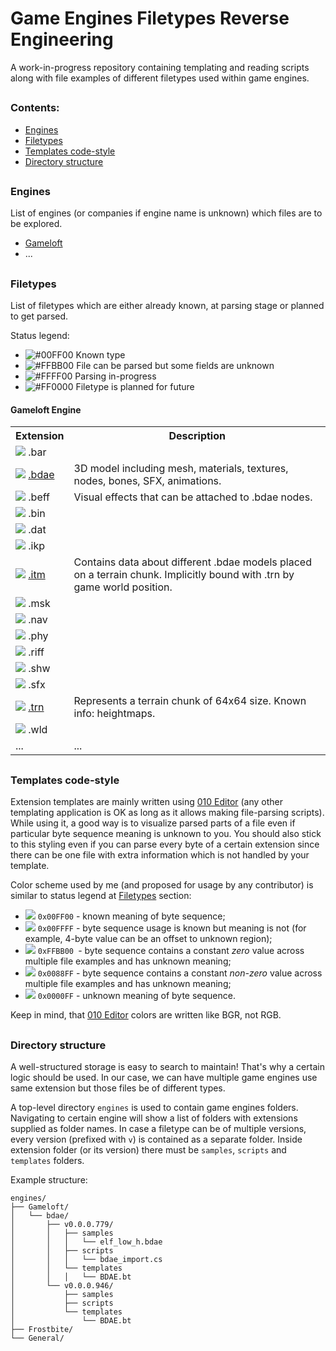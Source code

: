 # Game Engines Filetypes Reverse Engineering

A work-in-progress repository containing templating and reading scripts along with file examples of different filetypes used within game engines.

##

### Contents:

* [Engines](#engines)
* [Filetypes](#filetypes)
* [Templates code-style](#templates-code-style)
* [Directory structure](#directory-structure)

##

### Engines

List of engines (or companies if engine name is unknown) which files are to be explored.

* [Gameloft](#gameloft-engine)
* ...

##

### Filetypes

List of filetypes which are either already known, at parsing stage or planned to get parsed.

Status legend:

* ![#00FF00](https://placehold.it/15/00FF00/?text=+) Known type
* ![#FFBB00](https://placehold.it/15/FFBB00/?text=+) File can be parsed but some fields are unknown
* ![#FFFF00](https://placehold.it/15/FFFF00/?text=+) Parsing in-progress
* ![#FF0000](https://placehold.it/15/FF0000/?text=+) Filetype is planned for future

#### Gameloft Engine

<table>
  <tr>
    <th>Extension</th>
    <th>Description</th>
  </tr>
  <tr>
    <td><img src="https://placehold.it/15/FF0000/?text=+" /> .bar</td>
    <td></td>
  </tr>
  <tr>
  <td><img src="https://placehold.it/15/FFFF00/?text=+" /> <span class=""> <a href="engines/Gameloft/bdae/">.bdae</a></span></td>
  <td>3D model including mesh, materials, textures, nodes, bones, SFX, animations.<br></td>
  </tr>
  <tr>
    <td><img src="https://placehold.it/15/FF0000/?text=+" /> .beff</td>
    <td>Visual effects that can be attached to .bdae nodes.</td>
  </tr>
  <tr>
    <td><img src="https://placehold.it/15/FF0000/?text=+" /> .bin</td>
    <td></td>
  </tr>
  <tr>
    <td><img src="https://placehold.it/15/FF0000/?text=+" /> .dat</td>
    <td></td>
  </tr>
  <tr>
    <td><img src="https://placehold.it/15/FF0000/?text=+" /> .ikp</td>
    <td></td>
  </tr>
  <tr>
  <td><img src="https://placehold.it/15/FFBB00/?text=+" /> <a href="engines/Gameloft/itm/">.itm</a></td>
    <td>Contains data about different .bdae models placed on a terrain chunk. Implicitly bound with .trn by game world position.</td>
  </tr>
  <tr>
    <td><img src="https://placehold.it/15/FF0000/?text=+" /> .msk</td>
    <td></td>
  </tr>
  <tr>
    <td><img src="https://placehold.it/15/FF0000/?text=+" /> .nav</td>
    <td></td>
  </tr>
  <tr>
    <td><img src="https://placehold.it/15/FF0000/?text=+" /> .phy</td>
    <td></td>
  </tr>
  <tr>
    <td><img src="https://placehold.it/15/FF0000/?text=+" /> .riff</td>
    <td></td>
  </tr>
  <tr>
    <td><img src="https://placehold.it/15/FF0000/?text=+" /> .shw</td>
    <td></td>
  </tr>
  <tr>
    <td><img src="https://placehold.it/15/FF0000/?text=+" /> .sfx</td>
    <td></td>
  </tr>
  <tr>
    <td><img src="https://placehold.it/15/FFFF00/?text=+" /> <a href="engines/Gameloft/trn/">.trn</a></td>
    <td>Represents a terrain chunk of 64x64 size. Known info: heightmaps.</td>
  </tr>
  <tr>
    <td><img src="https://placehold.it/15/FF0000/?text=+" /> .wld</td>
    <td></td>
  </tr>
  <tr>
    <td>...</td>
    <td>...</td>
  </tr>
</table>

##

### Templates code-style

Extension templates are mainly written using [010 Editor](https://www.sweetscape.com/010editor/) (any other templating application is OK as long as it allows making file-parsing scripts). While using it, a good way is to visualize parsed parts of a file even if particular byte sequence meaning is unknown  to you. You should also stick to this styling even if you can parse every byte of a certain extension since there can be one file with extra information which is not handled by your template.

Color scheme used by me (and proposed for usage by any contributor) is similar to status legend at [Filetypes](#filetypes) section:

- ![](https://placehold.it/15/00FF00/?text=+) `0x00FF00` - known meaning of byte sequence;
- ![](https://placehold.it/15/FFFF00/?text=+) `0x00FFFF` - byte sequence usage is known but meaning is not (for example, 4-byte value can be an offset to unknown region);
- ![](https://placehold.it/15/00BBFF/?text=+) `0xFFBB00 `- byte sequence contains a constant *zero* value across multiple file examples and has unknown meaning;
- ![](https://placehold.it/15/FF8800/?text=+) `0x0088FF` - byte sequence contains a constant *non-zero* value across multiple file examples and has unknown meaning;
- ![](https://placehold.it/15/FF0000/?text=+) `0x0000FF` - unknown meaning of byte sequence.

Keep in mind, that [010 Editor](https://www.sweetscape.com/010editor/) colors are written like BGR, not RGB.

##

### Directory structure

A well-structured storage is easy to search to maintain! That's why a certain logic should be used. In our case, we can have multiple game engines use same extension but those files be of different types.

A top-level directory `engines` is used to contain game engines folders. Navigating to certain engine will show a list of folders with extensions supplied as folder names. In case a filetype can be of multiple versions, every version (prefixed with `v`) is contained as a separate folder. Inside extension folder (or its version) there must be `samples`, `scripts` and `templates` folders.


Example structure:

```
engines/
├── Gameloft/
│   └── bdae/
│       ├── v0.0.0.779/
│       │   ├── samples
│       │   │   └── elf_low_h.bdae
│       │   ├── scripts
│       │   │   └── bdae_import.cs
│       │   └── templates
│       │   │   └── BDAE.bt
│       └── v0.0.0.946/
│           ├── samples
│           ├── scripts
│           └── templates
│               └── BDAE.bt
├── Frostbite/
└── General/
```
